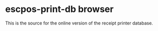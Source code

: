 # escpos-print-db browser

This is the source for the online version of the receipt printer database.

